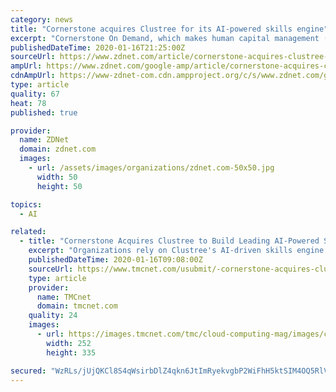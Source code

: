 ```yaml
---
category: news
title: "Cornerstone acquires Clustree for its AI-powered skills engine"
excerpt: "Cornerstone On Demand, which makes human capital management (HCM) software, on Thursday announced it is acquiring Clustree, a French technology company with an AI-powered skills engine and an extensive skills ontology. Cornerstone is paying $18.5 million in all cash, and the deal is expected to close this quarter. Cornerstone plans to ..."
publishedDateTime: 2020-01-16T21:25:00Z
sourceUrl: https://www.zdnet.com/article/cornerstone-acquires-clustree-for-its-ai-powered-skills-engine/
ampUrl: https://www.zdnet.com/google-amp/article/cornerstone-acquires-clustree-for-its-ai-powered-skills-engine/
cdnAmpUrl: https://www-zdnet-com.cdn.ampproject.org/c/s/www.zdnet.com/google-amp/article/cornerstone-acquires-clustree-for-its-ai-powered-skills-engine/
type: article
quality: 67
heat: 78
published: true

provider:
  name: ZDNet
  domain: zdnet.com
  images:
    - url: /assets/images/organizations/zdnet.com-50x50.jpg
      width: 50
      height: 50

topics:
  - AI

related:
  - title: "Cornerstone Acquires Clustree to Build Leading AI-Powered Skills Platform for People Development"
    excerpt: "Organizations rely on Clustree's AI-driven skills engine and skills ontology to analyze their employee skill ... organizations must have a grasp on the skills and capabilities their talent has today so they can identify skills gaps and start developing their talent for tomorrow.\" Over the next year, Cornerstone plans to integrate the Clustree ..."
    publishedDateTime: 2020-01-16T09:08:00Z
    sourceUrl: https://www.tmcnet.com/usubmit/-cornerstone-acquires-clustree-build-leading-ai-powered-skills-/2020/01/16/9082448.htm
    type: article
    provider:
      name: TMCnet
      domain: tmcnet.com
    quality: 24
    images:
      - url: https://images.tmcnet.com/tmc/cloud-computing-mag/images/cloud-computing-0515-cover.jpg
        width: 252
        height: 335

secured: "WzRLs/jUjQKCl8S4qWsirbDlZ4qkn6JtImRyekvgbP2WiFhH5ktSIM4OQ5RlVpqTf5LQCmUhFzcCBeouRtvOuzgxsUQRqsuhEjh/dsqSXnrzhwrib6/jN84PZ3Id2mKHafeYwwwNQWvIW64H85I2GOUv1/RJj1liIGyIn6L0dD/o2N6ythzkXl68qMBChzs01Vqpvu+cbnnXHi/QFYiR6JVk/KakM0yg3ZCQLx6IOOv5xHC3pn8ZblknhqtiAJsEZoQWMaG3JcbSxs11J5qGmiRQDUxkZS89mH/NNt2rkkIgseDAhlZ8/ktKa5PnrYUnA9Vh1n/6ysGG7805Evua559Sr4QWgOVUiC2tbysYLEIfMvFIOcRH42wI60ds8LCmCjfJ2VufBfzxQclspU5Pgzf0ExgFVfgx3Z2IaCrZ5XL9qh7KADla8ZAQzsNycMiCitHFRbeBwuJlDVqu6AVNfw==;mJzgdX04jraLv43Ha5eMvA=="
---
```


